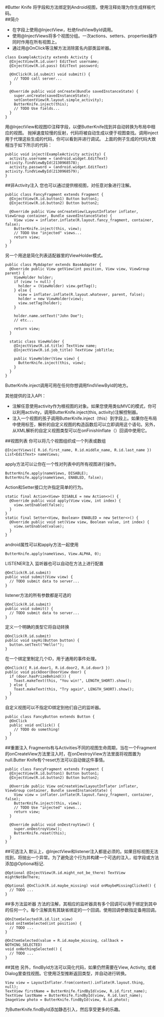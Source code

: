 #Butter Knife
将字段和方法绑定到Android视图，使用注释处理为你生成样板代码。  
##简介
* 在字段上使用@InjectView，杜绝findViewById调用。
* 使用@InjectViews将多个视图分组。一次actions、setters、properties操作同时作用在所有视图上。  
* 通过用@OnClick等注解方法消除匿名内部类监听器。

```
class ExampleActivity extends Activity {
  @InjectView(R.id.user) EditText username;
  @InjectView(R.id.pass) EditText password;

  @OnClick(R.id.submit) void submit() {
    // TODO call server...
  }

  @Override public void onCreate(Bundle savedInstanceState) {
    super.onCreate(savedInstanceState);
    setContentView(R.layout.simple_activity);
    ButterKnife.inject(this);
    // TODO Use fields...
  }
}
```
用@InjectView和视图ID注释字段，以便ButterKnife找到并自动转换为布局中相应的视图。
抛掉速度较慢的反射，代码将被自动生成以便于视图查找。调用inject用于代理这些生成的代码，你可以看到并进行调试。
上面的例子生成的代码大致相当于如下所示的代码：

```
public void inject(ExampleActivity activity) {
  activity.username = (android.widget.EditText) activity.findViewById(2130968578);
  activity.password = (android.widget.EditText) activity.findViewById(2130968579);
}
```
##非Activity注入
您也可以通过提供根视图，对任意对象进行注解。

```
public class FancyFragment extends Fragment {
  @InjectView(R.id.button1) Button button1;
  @InjectView(R.id.button2) Button button2;

  @Override public View onCreateView(LayoutInflater inflater, ViewGroup container, Bundle savedInstanceState) {
    View view = inflater.inflate(R.layout.fancy_fragment, container, false);
    ButterKnife.inject(this, view);
    // TODO Use "injected" views...
    return view;
  }
}
```

另一个用途是简化列表适配器里的ViewHolder模式。

```
public class MyAdapter extends BaseAdapter {
  @Override public View getView(int position, View view, ViewGroup parent) {
    ViewHolder holder;
    if (view != null) {
      holder = (ViewHolder) view.getTag();
    } else {
      view = inflater.inflate(R.layout.whatever, parent, false);
      holder = new ViewHolder(view);
      view.setTag(holder);
    }

    holder.name.setText("John Doe");
    // etc...

    return view;
  }

  static class ViewHolder {
    @InjectView(R.id.title) TextView name;
    @InjectView(R.id.job_title) TextView jobTitle;

    public ViewHolder(View view) {
      ButterKnife.inject(this, view);
    }
  }
}
```

ButterKnife.inject调用可用在任何你想调用findViewById的地方。

其他提供的注入API：

* 注解任意使用activity作为根视图的对象。如果您使用类似MVC的模式，你可以利用activity，调用ButterKnife.inject(this, activity)注解控制器。
* 注入一个视图的孩子调用ButterKnife.inject（this）到字段上。如果你在布局中使用<merge>标签，解析的自定义视图的构造函数后可以立即调用这个语句。另外，从XML解析的自定义视图类型可以在onFinishInflate（）回调中使用它。

##视图列表
你可以将几个视图组织成一个列表或数组

```
@InjectViews({ R.id.first_name, R.id.middle_name, R.id.last_name })
List<EditText> nameViews;
```
apply方法可以让你在一个性对列表中的所有视图进行操作。

```
ButterKnife.apply(nameViews, DISABLE);
ButterKnife.apply(nameViews, ENABLED, false);
```

Action和Setter接口允许指定简单的行为。

```
static final Action<View> DISABLE = new Action<>() {
  @Override public void apply(View view, int index) {
    view.setEnabled(false);
  }
}
static final Setter<View, Boolean> ENABLED = new Setter<>() {
  @Override public void set(View view, Boolean value, int index) {
    view.setEnabled(value);
  }
}
```

android属性可以和apply方法一起使用
```
ButterKnife.apply(nameViews, View.ALPHA, 0);
```
LISTENER注入
监听器也可以自动在方法上进行配置
```
@OnClick(R.id.submit)
public void submit(View view) {
  // TODO submit data to server...
}
```
listener方法的所有参数都是可选的
```
@OnClick(R.id.submit)
public void submit() {
  // TODO submit data to server...
}
```
定义一个明确的类型它将自动转换
```
@OnClick(R.id.submit)
public void sayHi(Button button) {
  button.setText("Hello!");
}
```
在一个绑定里制定几个ID，用于通用的事件处理。
```
@OnClick({ R.id.door1, R.id.door2, R.id.door3 })
public void pickDoor(DoorView door) {
  if (door.hasPrizeBehind()) {
    Toast.makeText(this, "You win!", LENGTH_SHORT).show();
  } else {
    Toast.makeText(this, "Try again", LENGTH_SHORT).show();
  }
}
```
自定义视图可以不指定ID绑定到他们自己的监听器。
```
public class FancyButton extends Button {
  @OnClick
  public void onClick() {
    // TODO do something!
  }
}
```

##重置注入
Fragments有与Activities不同的视图生命周期，当在一个Fragment的onCreateView方法里注入时，在onDestroyView方法里面将视图置为null.Butter Knife有个reset方法可以自动做这件事情。
```
public class FancyFragment extends Fragment {
  @InjectView(R.id.button1) Button button1;
  @InjectView(R.id.button2) Button button2;

  @Override public View onCreateView(LayoutInflater inflater, ViewGroup container, Bundle savedInstanceState) {
    View view = inflater.inflate(R.layout.fancy_fragment, container, false);
    ButterKnife.inject(this, view);
    // TODO Use "injected" views...
    return view;
  }

  @Override public void onDestroyView() {
    super.onDestroyView();
    ButterKnife.reset(this);
  }
}
```

##可选注入
默认上，@InjectView和listener注入都是必须的。如果目标视图无法找到，将抛出一个异常。为了避免这个行为并构建一个可选的注入，给字段或方法添加@Optional标记.  
```
@Optional @InjectView(R.id.might_not_be_there) TextView mightNotBeThere;

@Optional @OnClick(R.id.maybe_missing) void onMaybeMissingClicked() {
  // TODO ...
}
```

##多方法监听器
方法的注解，其相应的监听器具有多个回调可以用于绑定到其中的任何一个。每个注解具有其缺省绑定的一个回调。使用回调参数指定备用回调。
```
@OnItemSelected(R.id.list_view)
void onItemSelected(int position) {
  // TODO ...
}

@OnItemSelected(value = R.id.maybe_missing, callback = NOTHING_SELECTED)
void onNothingSelected() {
  // TODO ...
}
```

##其他
另外，findById方法可以简化代码，如果仍然需要在View, Activity, 或者 Dialog里查找视图。它使用泛型推断返回类型，并自动进行转换。
```
View view = LayoutInflater.from(context).inflate(R.layout.thing, null);
TextView firstName = ButterKnife.findById(view, R.id.first_name);
TextView lastName = ButterKnife.findById(view, R.id.last_name);
ImageView photo = ButterKnife.findById(view, R.id.photo);
```
为ButterKnife.findById添加静态引入，然后享受更多的乐趣。